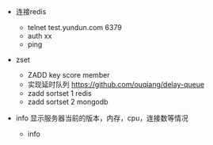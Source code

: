 
* 连接redis
    * telnet test.yundun.com 6379
    * auth xx
    * ping


* zset
    * ZADD key score member
    * 实现延时队列 https://github.com/ouqiang/delay-queue
    * zadd sortset 1 redis
    * zadd sortset 2 mongodb
    
    
    
* info 显示服务器当前的版本，内存，cpu，连接数等情况
    * info